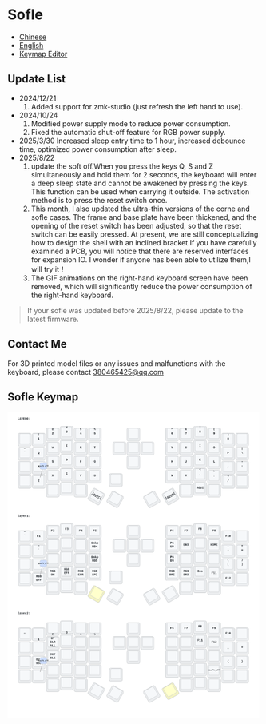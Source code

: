 # Sofle

- [Chinese](README.md)
- [English](README_EN.md)
- [Keymap Editor](https://nickcoutsos.github.io/keymap-editor/)

## Update List

- 2024/12/21
  1. Added support for zmk-studio (just refresh the left hand to use).
- 2024/10/24
  1. Modified power supply mode to reduce power consumption.
  2. Fixed the automatic shut-off feature for RGB power supply.
- 2025/3/30
  Increased sleep entry time to 1 hour, increased debounce time, optimized power consumption after sleep.
- 2025/8/22
  1. update the soft off.When you press the keys Q, S and Z simultaneously and hold them for 2 seconds, the keyboard will enter a deep sleep state and cannot be awakened by pressing the keys. This function can be used when carrying it outside. The activation method is to press the reset switch once.
  2. This month, I also updated the ultra-thin versions of the corne and sofle cases. The frame and base plate have been thickened, and the opening of the reset switch has been adjusted, so that the reset switch can be easily pressed. At present, we are still conceptualizing how to design the shell with an inclined bracket.If you have carefully examined a PCB, you will notice that there are reserved interfaces for expansion IO. I wonder if anyone has been able to utilize them,I will try it！
  3. The GIF animations on the right-hand keyboard screen have been removed, which will significantly reduce the power consumption of the right-hand keyboard.

> If your  sofle was updated before 2025/8/22, please update to the latest firmware.
>

## Contact Me

For 3D printed model files or any issues and malfunctions with the keyboard, please contact [380465425@qq.com](mailto:380465425@qq.com)

## Sofle Keymap

![Sofle键位图](keymap-drawer/eyelash_sofle.svg)
